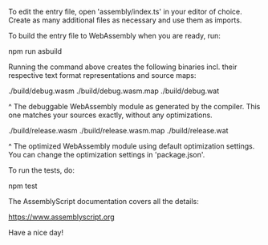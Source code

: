 To edit the entry file, open 'assembly/index.ts' in your editor of choice.
Create as many additional files as necessary and use them as imports.

To build the entry file to WebAssembly when you are ready, run:

  npm run asbuild

Running the command above creates the following binaries incl. their respective
text format representations and source maps:

  ./build/debug.wasm
  ./build/debug.wasm.map
  ./build/debug.wat

  ^ The debuggable WebAssembly module as generated by the compiler.
    This one matches your sources exactly, without any optimizations.

  ./build/release.wasm
  ./build/release.wasm.map
  ./build/release.wat

  ^ The optimized WebAssembly module using default optimization settings.
    You can change the optimization settings in 'package.json'.

To run the tests, do:

  npm test

The AssemblyScript documentation covers all the details:

  https://www.assemblyscript.org

Have a nice day!
